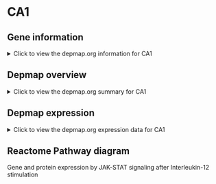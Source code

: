 <h1>CA1</h1>

<h2>Gene information</h2>
<details>
  <summary>Click to view the depmap.org information for CA1</summary>
  <iframe src="https://depmap.org/portal/gene/CA1?tab=about" style="border:none;width:100%;height:800px"></iframe>
</details>

<h2>Depmap overview</h2>
<details>
  <summary>Click to view the depmap.org summary for CA1</summary>
  <iframe src="https://depmap.org/portal/gene/CA1?tab=overview" style="border:none;width:100%;height:800px"></iframe>
</details>

<h2>Depmap expression</h2>
<details>
  <summary>Click to view the depmap.org expression data for CA1</summary>
  <iframe src="https://depmap.org/portal/gene/CA1?tab=characterization" style="border:none;width:100%;height:800px"></iframe>
</details>



<h2>Reactome Pathway diagram</h2>
Gene and protein expression by JAK-STAT signaling after Interleukin-12 stimulation
<div id="diagramHolder"></div>

<script>
    //Creating the Reactome Diagram widget
    //Take into account a proxy needs to be set up in your server side pointing to www.reactome.org
    function onReactomeDiagramReady(){  //This function is automatically called when the widget code is ready to be used
        var diagram = Reactome.Diagram.create({
            "placeHolder" : "diagramHolder",
            "width" : 900,
            "height" : 500
        });

        //Initialising it to the "Hemostasis" pathway
        diagram.loadDiagram("R-HSA-8950505");

        //Adding different listeners

        diagram.onDiagramLoaded(function (loaded) {
            console.info("Loaded ", loaded);
            diagram.flagItems("BAD");
	    diagram.flagItems("Q92934");
            if (loaded == "R-HSA-8950505") diagram.selectItem("R-HSA-8950505");
        });

     }
</script>



